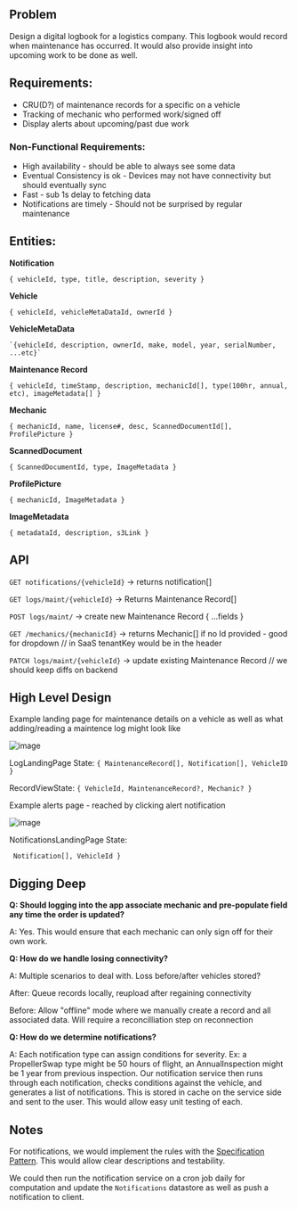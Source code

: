 ## Problem
Design a digital logbook for a logistics company.  This logbook would record when maintenance has occurred.  It would also provide insight into upcoming work to be done as well. 

## Requirements:

* CRU(D?) of maintenance records for a specific on a vehicle
* Tracking of mechanic who performed work/signed off
* Display alerts about upcoming/past due work 


### Non-Functional Requirements:

* High availability - should be able to always see some data
* Eventual Consistency is ok - Devices may not have connectivity but should eventually sync
* Fast - sub 1s delay to fetching data
* Notifications are timely - Should not be surprised by regular maintenance 

## Entities:
**Notification**

  `{ vehicleId, type, title, description, severity }`

**Vehicle**

  `{ vehicleId, vehicleMetaDataId, ownerId }`

**VehicleMetaData**

    `{vehicleId, description, ownerId, make, model, year, serialNumber, ...etc}`

**Maintenance Record**

  `{ vehicleId, timeStamp, description, mechanicId[], type(100hr, annual, etc), imageMetadata[] }`

**Mechanic**

  `{ mechanicId, name, license#, desc, ScannedDocumentId[], ProfilePicture }`

**ScannedDocument**

  `{ ScannedDocumentId, type, ImageMetadata }`

**ProfilePicture**

  `{ mechanicId, ImageMetadata }`

**ImageMetadata**

  `{ metadataId, description, s3Link }`

## API 

`GET notifications/{vehicleId}` -> returns notification[]

`GET logs/maint/{vehicleId}` -> Returns Maintenance Record[]

`POST logs/maint/` -> create new Maintenance Record
{ 
  ...fields
}

`GET /mechanics/{mechanicId}` -> returns Mechanic[] if no Id provided - good for dropdown // in SaaS tenantKey would be in the header

`PATCH logs/maint/{vehicleId}` -> update existing Maintenance Record   // we should keep diffs on backend

## High Level Design


Example landing page for maintenance details on a vehicle as well as what adding/reading a maintence log might look like

![image](https://github.com/user-attachments/assets/50d9b125-d1f2-4596-af87-811ca6e39a26)

LogLandingPage State:
`{ MaintenanceRecord[], Notification[], VehicleID }`

RecordViewState:
`{ VehicleId, MaintenanceRecord?, Mechanic? }`

Example alerts page - reached by clicking alert notification

![image](https://github.com/user-attachments/assets/717c39ab-0e96-4d08-9da8-b82c75b8eb18)

NotificationsLandingPage State:

` Notification[], VehicleId }`

## Digging Deep

**Q: Should logging into the app associate mechanic and pre-populate field any time the order is updated?**

A: Yes.  This would ensure that each mechanic can only sign off for their own work.  

**Q: How do we handle losing connectivity?**

A: Multiple scenarios to deal with.  Loss before/after vehicles stored?

  After: Queue records locally, reupload after regaining connectivity

  Before: Allow "offline" mode where we manually create a record and all associated data.  Will require a reconcilliation step on reconnection

**Q: How do we determine notifications?**

A: Each notification type can assign conditions for severity.  Ex: a PropellerSwap type might be 50 hours of flight, an AnnualInspection might be 1 year from previous inspection.  Our notification service then runs through each notification, checks conditions against the vehicle, and generates a list of notifications.  This is stored in cache on the service side and sent to the user.  This would allow easy unit testing of each.

## Notes ##

For notifications, we would implement the rules with the [Specification Pattern](https://en.wikipedia.org/wiki/Specification_pattern).  This would allow clear descriptions and testability.  

We could then run the notification service on a cron job daily for computation and update the `Notifications` datastore as well as push a notification to client.
